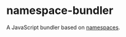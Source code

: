 # namespace-bundler
A JavaScript bundler based on [namespaces](http://adamsilver.io/articles/javascript-namespacing/).
